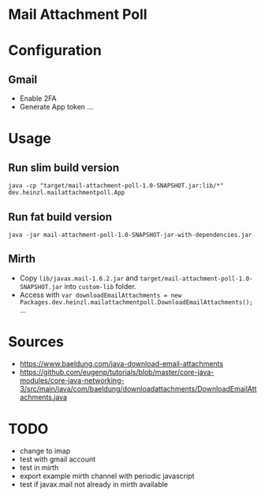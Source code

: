 # Mail Attachment Poll

# Configuration

## Gmail

- Enable 2FA
- Generate App token
  ...

# Usage

## Run slim build version

`java -cp "target/mail-attachment-poll-1.0-SNAPSHOT.jar:lib/*" dev.heinzl.mailattachmentpoll.App`

## Run fat build version

`java -jar mail-attachment-poll-1.0-SNAPSHOT-jar-with-dependencies.jar`

## Mirth

- Copy `lib/javax.mail-1.6.2.jar` and `target/mail-attachment-poll-1.0-SNAPSHOT.jar` into `custom-lib` folder.
- Access with `var downloadEmailAttachments = new Packages.dev.heinzl.mailattachmentpoll.DownloadEmailAttachments();`
  ...

# Sources

- https://www.baeldung.com/java-download-email-attachments
- https://github.com/eugenp/tutorials/blob/master/core-java-modules/core-java-networking-3/src/main/java/com/baeldung/downloadattachments/DownloadEmailAttachments.java

# TODO

- change to imap
- test with gmail account
- test in mirth
- export example mirth channel with periodic javascript
- test if javax.mail not already in mirth available

